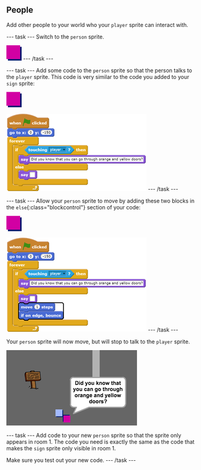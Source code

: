 ## People

Add other people to your world who your `player` sprite can interact with.

--- task ---
Switch to the `person` sprite.

![Person sprite](images/person.png)
--- /task ---

--- task ---
Add some code to the `person` sprite so that the person talks to the `player` sprite. This code is very similar to the code you added to your `sign` sprite:

![person](images/person.png)

![blocks_1546523791_1418316](images/blocks_1546523791_1418316.png)
--- /task ---

--- task ---
Allow your `person` sprite to move by adding these two blocks in the `else`{:class="blockcontrol"} section of your code:

![person](images/person.png)

![blocks_1546523792_81964](images/blocks_1546523792_81964.png)
--- /task ---

Your `person` sprite will now move, but will stop to talk to the `player` sprite.

![screenshot](images/world-person-test.png)

--- task ---
Add code to your new `person` sprite so that the sprite only appears in room 1. The code you need is exactly the same as the code that makes the `sign` sprite only visible in room 1.

Make sure you test out your new code. 
--- /task ---
